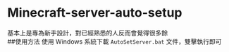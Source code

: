 # Minecraft-server-auto-setup
基本上是專為新手設計，對已經熟悉的人反而會覺得很多餘  
##使用方法
使用 Windows 系統下載 `AutoSetServer.bat` 文件，雙擊執行即可
